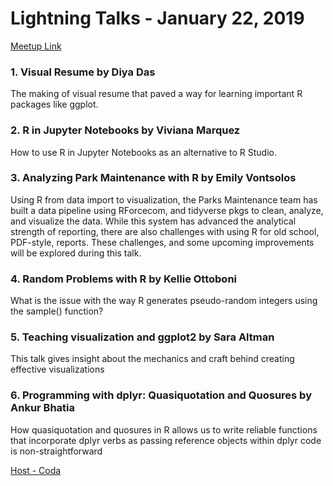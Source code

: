 
# Lightning Talks - January 22, 2019 

[Meetup Link](https://www.meetup.com/rladies-san-francisco/events/257411285/)

### 1. Visual Resume by Diya Das

The making of visual resume that paved a way for learning important R packages like ggplot.

### 2. R in Jupyter Notebooks by Viviana Marquez

How to use R in Jupyter Notebooks as an alternative to R Studio.

### 3. Analyzing Park Maintenance with R by Emily Vontsolos

Using R from data import to visualization, the Parks Maintenance team has built a data pipeline using RForcecom, and tidyverse pkgs to clean, analyze, and visualize the data. While this system has advanced the analytical strength of reporting, there are also challenges with using R for old school, PDF-style, reports. These challenges, and some upcoming improvements will be explored during this talk.

### 4. Random Problems with R by Kellie Ottoboni

What is the issue with the way R generates pseudo-random integers using the sample() function? 

### 5. Teaching visualization and ggplot2 by Sara Altman

This talk gives insight about the mechanics and craft behind creating effective visualizations

### 6. Programming with dplyr: Quasiquotation and Quosures by Ankur Bhatia

How quasiquotation and quosures in R allows us to write reliable functions that incorporate dplyr verbs as passing reference objects within dplyr code is non-straightforward

[Host - Coda](https://coda.io/welcome)



